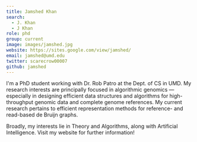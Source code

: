 ```yaml
---
title: Jamshed Khan
search:
  - J. Khan
  - J Khan
role: phd
group: current
image: images/jamshed.jpg
website: https://sites.google.com/view/jamshed/
email: jamshed@umd.edu
twitter: scarecrow00007
github: jamshed
---
```


I'm a PhD student working with Dr. Rob Patro at the Dept. of CS in UMD. My research interests are principally focused in algorithmic genomics — especially in designing efficient data structures and algorithms for high-throughput genomic data and complete genome references. My current research pertains to efficient representation methods for reference- and read-based de Bruijn graphs.

Broadly, my interests lie in Theory and Algorithms, along with Artificial Intelligence. Visit my website for further information!
